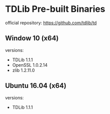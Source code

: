 # TDLib Pre-built Binaries
official repository: https://github.com/tdlib/td

## Window 10 (x64)
versions:
- TDLib 1.1.1
- OpenSSL 1.0.2.14
- zlib 1.2.11.0

## Ubuntu 16.04 (x64)
versions:
- TDLib 1.1.1